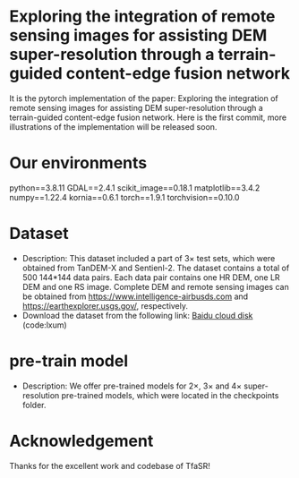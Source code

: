 # Exploring the integration of remote sensing images for assisting DEM super-resolution through a terrain-guided content-edge fusion network
It is the pytorch implementation of the paper: Exploring the integration of remote sensing images for assisting DEM super-resolution through a terrain-guided content-edge fusion network. Here is the first commit, more illustrations of the implementation will be released soon.
# Our environments
python==3.8.11
GDAL==2.4.1
scikit_image==0.18.1
matplotlib==3.4.2
numpy==1.22.4
kornia==0.6.1
torch==1.9.1
torchvision==0.10.0
# Dataset
* Description: This dataset included a part of 3× test sets, which were obtained from TanDEM-X and Sentienl-2. The dataset contains a total of 500 144*144 data pairs. Each data pair contains one HR DEM, one LR DEM and one RS image. Complete DEM and remote sensing images can be obtained from https://www.intelligence-airbusds.com and https://earthexplorer.usgs.gov/, respectively.
* Download the dataset from the following link: [Baidu cloud disk](https://pan.baidu.com/s/12S4BwgRoJsZoD0uZrrkqGQ?pwd=lxum) (code:lxum)
# pre-train model
* Description: We offer pre-trained models for 2×, 3× and 4× super-resolution pre-trained models, which were located in the checkpoints folder.
# Acknowledgement
Thanks for the excellent work and codebase of TfaSR! 
